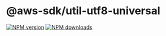 # @aws-sdk/util-utf8-universal

[![NPM version](https://img.shields.io/npm/v/@aws-sdk/util-utf8-universal.svg)](https://www.npmjs.com/package/@aws-sdk/util-utf8-universal)
[![NPM downloads](https://img.shields.io/npm/dm/@aws-sdk/util-utf8-universal.svg)](https://www.npmjs.com/package/@aws-sdk/util-utf8-universal)
